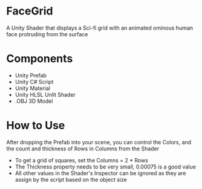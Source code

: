 # FaceGrid
A Unity Shader that displays a Sci-fi grid with an animated ominous human face protruding from the surface

# Components
* Unity Prefab
* Unity C# Script
* Unity Material
* Unity HLSL Unlit Shader
* .OBJ 3D Model

# How to Use
After dropping the Prefab into your scene, you can control the Colors, and the count and thickness of Rows in Columns from the Shader
* To get a grid of squares, set the Columns = 2 * Rows
* The Thickness property needs to be very small, 0.00075 is a good value
* All other values in the Shader's Inspector can be ignored as they are assign by the script based on the object size
